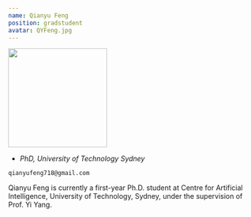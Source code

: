 ```yaml
---
name: Qianyu Feng
position: gradstudent
avatar: QYFeng.jpg
---
```


<img width="200" src="{{site.baseurl}}/images/people/{{page.avatar}}" data-action="zoom">

- _PhD, University of Technology Sydney_<br>
<!--- _Science coach. Collaborator. Transdisciplinary optimist._-->

<i class="fa fa-envelope-o"></i> `qianyufeng718@gmail.com`

Qianyu Feng is currently a first-year Ph.D. student at Centre for Artificial Intelligence, University of Technology, Sydney, under the supervision of Prof. Yi Yang.
